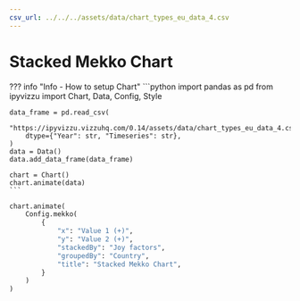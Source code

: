 ```yaml
---
csv_url: ../../../assets/data/chart_types_eu_data_4.csv
---
```


# Stacked Mekko Chart

<div id="example_01"></div>

??? info "Info - How to setup Chart"
    ```python
    import pandas as pd
    from ipyvizzu import Chart, Data, Config, Style

    data_frame = pd.read_csv(
        "https://ipyvizzu.vizzuhq.com/0.14/assets/data/chart_types_eu_data_4.csv",
        dtype={"Year": str, "Timeseries": str},
    )
    data = Data()
    data.add_data_frame(data_frame)

    chart = Chart()
    chart.animate(data)
    ```

```python
chart.animate(
    Config.mekko(
        {
            "x": "Value 1 (+)",
            "y": "Value 2 (+)",
            "stackedBy": "Joy factors",
            "groupedBy": "Country",
            "title": "Stacked Mekko Chart",
        }
    )
)
```

<script src="./09_C_R_stacked_mekko.js"></script>
